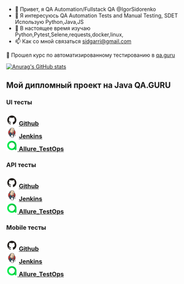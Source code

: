 - 👋 Привет, я QA Automation/Fullstack QA @IgorSidorenko
- 👀 Я интересуюсь QA Automation Tests and Manual Testing, SDET Использую Python,Java,JS
- 🌱 В настоящее время изучаю Python,Pytest,Selene,requests,docker,linux,
- 📫 Как со мной связаться sidgarri@gmail.com

🌱 Прошел курс по автоматизированному тестированию в <a target="_blank" href="https://qa.guru/">qa.guru</a>

[![Anurag's GitHub stats](https://github-readme-stats.vercel.app/api?username=IgorSidorenko)](https://github.com/anuraghazra/github-readme-stats)








## Мой дипломный проект на Java QA.GURU

### UI тесты
<h3><img src="img/logo/GitHub.svg" width="30" height="30"  alt="Github"/> <a target="_blank" href="https://github.com/IgorSidorenko/qa_guru_web">Github</a>
<br>
<img src="img/logo/Jenkins.svg" width="30" height="30"  alt="Jenkins"/> <a target="_blank" href="https://jenkins.autotests.cloud/job/sidorenko_qa_guru_web/">Jenkins</a>
<br>
<img src="img/logo/Allure_TO.svg" width="30" height="30"  alt="Allure_TestOps"/><a target="_blank" href="https://allure.autotests.cloud/project/1509/dashboards"> Allure_TestOps</a></h3>

### API тесты
<h3><img src="img/logo/GitHub.svg" width="30" height="30"  alt="Github"/> <a target="_blank" href="https://github.com/IgorSidorenko/qa_guru_api-tests">Github</a>
<br>
<img src="img/logo/Jenkins.svg" width="30" height="30"  alt="Jenkins"/> <a target="_blank" href="https://jenkins.autotests.cloud/job/sidorenko_qa_guru_api/">Jenkins</a>
<br>
<img src="img/logo/Allure_TO.svg" width="30" height="30"  alt="Allure_TestOps"/><a target="_blank" href="https://allure.autotests.cloud/project/1508/dashboards"> Allure_TestOps</a></h3>

### Mobile тесты
<h3><img src="img/logo/GitHub.svg" width="30" height="30"  alt="Github"/> <a target="_blank" href="https://github.com/IgorSidorenko/qa_guru_mobile">Github</a>
<br>
<img src="img/logo/Jenkins.svg" width="30" height="30"  alt="Jenkins"/> <a target="_blank" href="https://jenkins.autotests.cloud/job/qa_guru_mobile/">Jenkins</a>
<br>
<img src="img/logo/Allure_TO.svg" width="30" height="30"  alt="Allure_TestOps"/><a target="_blank" href="https://allure.autotests.cloud/project/1507/dashboards"> Allure_TestOps</a></h3>
